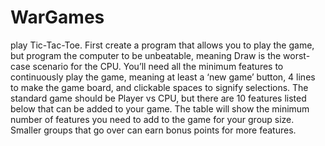 # WarGames
 play Tic-Tac-Toe. First create a program that allows you to play the game, but program the computer to be unbeatable, meaning Draw is the worst-case scenario for the CPU. You’ll need all the minimum features to continuously play the game, meaning at least a ‘new game’ button, 4 lines to make the game board, and clickable spaces to signify selections. The standard game should be Player vs CPU, but there are 10 features listed below that can be added to your game. The table will show the minimum number of features you need to add to the game for your group size. Smaller groups that go over can earn bonus points for more features.
